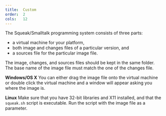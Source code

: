 ```yaml
---
title:  Custom
order:  2
cols:   12
---
```

The Squeak/Smalltalk programming system consists of three parts:

  - a virtual machine for your platform,
  - both image and changes files of a particular version, and
  - a sources file for the particular image file.

The image, changes, and sources files should be kept in the same folder. The base name of the image file must match the one of the changes file.

**Windows/OS X** You can either drag the image file onto the virtual machine or double click the virtual machine and a window will appear asking you where the image is.

**Linux** Make sure that you have 32-bit libraries and X11 installed, and that the `squeak.sh` script is executable. Run the script with the image file as a parameter.
